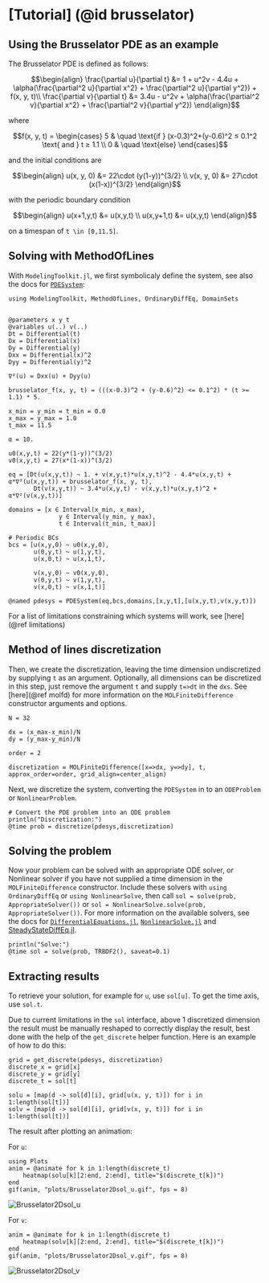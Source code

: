 
# [Tutorial] (@id brusselator)
## Using the Brusselator PDE as an example

The Brusselator PDE is defined as follows:

```math
\begin{align}
\frac{\partial u}{\partial t} &= 1 + u^2v - 4.4u + \alpha(\frac{\partial^2 u}{\partial x^2} + \frac{\partial^2 u}{\partial y^2}) + f(x, y, t)\\
\frac{\partial v}{\partial t} &= 3.4u - u^2v + \alpha(\frac{\partial^2 v}{\partial x^2} + \frac{\partial^2 v}{\partial y^2})
\end{align}
```

where

```math
f(x, y, t) = \begin{cases}
5 & \quad \text{if } (x-0.3)^2+(y-0.6)^2 ≤ 0.1^2 \text{ and } t ≥ 1.1 \\
0 & \quad \text{else}
\end{cases}
```

and the initial conditions are

```math
\begin{align}
u(x, y, 0) &= 22\cdot (y(1-y))^{3/2} \\
v(x, y, 0) &= 27\cdot (x(1-x))^{3/2}
\end{align}
```

with the periodic boundary condition

```math
\begin{align}
u(x+1,y,t) &= u(x,y,t) \\
u(x,y+1,t) &= u(x,y,t)
\end{align}
```

on a timespan of ``t \in [0,11.5]``.

## Solving with MethodOfLines

With `ModelingToolkit.jl`, we first symbolicaly define the system, see also the docs for [`PDESystem`](https://mtk.sciml.ai/stable/systems/PDESystem/):

```@example bruss
using ModelingToolkit, MethodOfLines, OrdinaryDiffEq, DomainSets


@parameters x y t
@variables u(..) v(..)
Dt = Differential(t)
Dx = Differential(x)
Dy = Differential(y)
Dxx = Differential(x)^2
Dyy = Differential(y)^2

∇²(u) = Dxx(u) + Dyy(u)

brusselator_f(x, y, t) = (((x-0.3)^2 + (y-0.6)^2) <= 0.1^2) * (t >= 1.1) * 5.

x_min = y_min = t_min = 0.0
x_max = y_max = 1.0
t_max = 11.5

α = 10.

u0(x,y,t) = 22(y*(1-y))^(3/2)
v0(x,y,t) = 27(x*(1-x))^(3/2)

eq = [Dt(u(x,y,t)) ~ 1. + v(x,y,t)*u(x,y,t)^2 - 4.4*u(x,y,t) + α*∇²(u(x,y,t)) + brusselator_f(x, y, t),
       Dt(v(x,y,t)) ~ 3.4*u(x,y,t) - v(x,y,t)*u(x,y,t)^2 + α*∇²(v(x,y,t))]

domains = [x ∈ Interval(x_min, x_max),
              y ∈ Interval(y_min, y_max),
              t ∈ Interval(t_min, t_max)]

# Periodic BCs
bcs = [u(x,y,0) ~ u0(x,y,0),
       u(0,y,t) ~ u(1,y,t),
       u(x,0,t) ~ u(x,1,t),

       v(x,y,0) ~ v0(x,y,0),
       v(0,y,t) ~ v(1,y,t),
       v(x,0,t) ~ v(x,1,t)] 

@named pdesys = PDESystem(eq,bcs,domains,[x,y,t],[u(x,y,t),v(x,y,t)])
```
For a list of limitations constraining which systems will work, see [here](@ref limitations)

## Method of lines discretization

Then, we create the discretization, leaving the time dimension undiscretized by supplying `t` as an argument. Optionally, all dimensions can be discretized in this step, just remove the argument `t` and supply `t=>dt` in the `dxs`. See [here](@ref molfd) for more information on the `MOLFiniteDifference` constructor arguments and options.

```@example bruss
N = 32

dx = (x_max-x_min)/N
dy = (y_max-y_min)/N

order = 2

discretization = MOLFiniteDifference([x=>dx, y=>dy], t, approx_order=order, grid_align=center_align)
```
Next, we discretize the system, converting the `PDESystem` in to an `ODEProblem` or `NonlinearProblem`.

```@example bruss
# Convert the PDE problem into an ODE problem
println("Discretization:")
@time prob = discretize(pdesys,discretization)
```

## Solving the problem
Now your problem can be solved with an appropriate ODE solver, or Nonlinear solver if you have not supplied a time dimension in the `MOLFiniteDifference` constructor. Include these solvers with `using OrdinaryDiffEq` or `using NonlinearSolve`, then call `sol = solve(prob, AppropriateSolver())` or `sol = NonlinearSolve.solve(prob, AppropriateSolver())`. For more information on the available solvers, see the docs for [`DifferentialEquations.jl`](https://diffeq.sciml.ai/stable/solvers/ode_solve/), [`NonlinearSolve.jl`](http://nonlinearsolve.sciml.ai/dev/solvers/NonlinearSystemSolvers/) and [SteadyStateDiffEq.jl](https://diffeq.sciml.ai/stable/solvers/steady_state_solve/#SteadyStateDiffEq.jl).

```@example bruss
println("Solve:")
@time sol = solve(prob, TRBDF2(), saveat=0.1)
```

## Extracting results
To retrieve your solution, for example for `u`, use `sol[u]`. To get the time axis, use `sol.t`.

Due to current limitations in the `sol` interface, above 1 discretized dimension the result must be manually reshaped to correctly display the result, best done with the help of the `get_discrete` helper function. Here is an example of how to do this:

```@example bruss
grid = get_discrete(pdesys, discretization)
discrete_x = grid[x]
discrete_y = grid[y]
discrete_t = sol[t]

solu = [map(d -> sol[d][i], grid[u(x, y, t)]) for i in 1:length(sol[t])]
solv = [map(d -> sol[d][i], grid[v(x, y, t)]) for i in 1:length(sol[t])]
```

The result after plotting an animation:

For `u`:
```@example bruss
using Plots
anim = @animate for k in 1:length(discrete_t)
    heatmap(solu[k][2:end, 2:end], title="$(discrete_t[k])")
end
gif(anim, "plots/Brusselator2Dsol_u.gif", fps = 8)
```       
![Brusselator2Dsol_u](https://user-images.githubusercontent.com/9698054/159934498-e5c21b13-c63b-4cd2-9149-49e521765141.gif)

For `v`:
```@example bruss
anim = @animate for k in 1:length(discrete_t)
    heatmap(solv[k][2:end, 2:end], title="$(discrete_t[k])")
end
gif(anim, "plots/Brusselator2Dsol_v.gif", fps = 8)
```       
![Brusselator2Dsol_v](https://i.imgur.com/3kQNMI3.gif)
